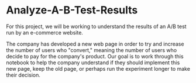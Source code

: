 # Analyze-A-B-Test-Results

For this project, we will be working to understand the results of an A/B test run by an e-commerce website.

The company has developed a new web page in order to try and increase the number of users who "convert," meaning the number of users who decide to pay for the company's product. 
Our goal is to work through this notebook to help the company understand if they should implement this new page, keep the old page, or perhaps run the experiment longer to make their decision.

